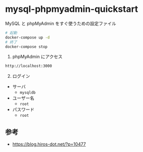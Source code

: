 # mysql-phpmyadmin-quickstart

MySQL と phpMyAdmin をすぐ使うための設定ファイル

```bash
# 起動
docker-compose up -d
# 終了
docker-compose stop
```

1. phpMyAdmin にアクセス

```bash
http://localhost:3000
```

2. ログイン

- サーバ
  - `mysqldb`
- ユーザー名
  - `root`
- パスワード
  - `root`

## 参考

- https://blog.hiros-dot.net/?p=10477
